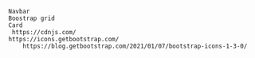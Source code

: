    Navbar
    Boostrap grid
    Card
     https://cdnjs.com/
    https://icons.getbootstrap.com/
        https://blog.getbootstrap.com/2021/01/07/bootstrap-icons-1-3-0/